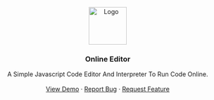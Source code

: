 <p align="center">
  <a href="https://www.autocode.ga">
    <img src="https://media.discordapp.net/attachments/786913673653649408/956160514713600041/favicon.png?width=434&height=434" alt="Logo" width="86" height="86"/>
  </a>
</p>
  <h3 align="center">Online Editor</h3>


  <p align="center">
    A Simple Javascript Code Editor And Interpreter To Run Code Online.
    <br />
    <br />
    <a href="https://www.autocode.ga">View Demo</a>
    ·
    <a href="https://github.com/Abhay557/Online-Editor/issues">Report Bug</a>
    ·
    <a href="https://github.com/Abhay557/Online-Editor/issues">Request Feature</a>
  </p>
